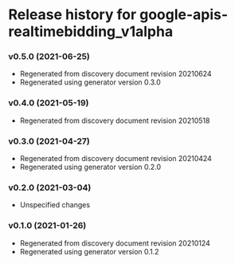 # Release history for google-apis-realtimebidding_v1alpha

### v0.5.0 (2021-06-25)

* Regenerated from discovery document revision 20210624
* Regenerated using generator version 0.3.0

### v0.4.0 (2021-05-19)

* Regenerated from discovery document revision 20210518

### v0.3.0 (2021-04-27)

* Regenerated from discovery document revision 20210424
* Regenerated using generator version 0.2.0

### v0.2.0 (2021-03-04)

* Unspecified changes

### v0.1.0 (2021-01-26)

* Regenerated from discovery document revision 20210124
* Regenerated using generator version 0.1.2

